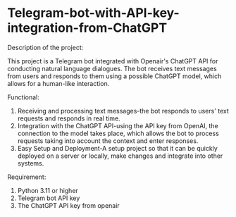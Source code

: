 # Telegram-bot-with-API-key-integration-from-ChatGPT

Description of the project: 

This project is a Telegram bot integrated with Openair's ChatGPT API for conducting natural language dialogues. The bot receives text messages from users and responds to them using a possible ChatGPT model, which allows for a human-like interaction.

Functional:

1. Receiving and processing text messages-the bot responds to users' text requests and responds in real time.
2. Integration with the ChatGPT API-using the API key from OpenAI, the connection to the model takes place, which allows the bot to process requests taking into account the context and enter responses.
3. Easy Setup and Deployment-A setup project so that it can be quickly deployed on a server or locally, make changes and integrate into other systems.
   
Requirement:

1. Python 3.11 or higher
2. Telegram bot API key
3. The ChatGPT API key from openair
